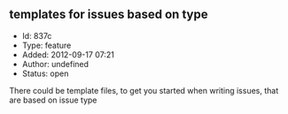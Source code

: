 ## templates for issues based on type
+ Id: 837c
+ Type: feature
+ Added: 2012-09-17 07:21
+ Author: undefined
+ Status: open

There could be template files, to get you started when writing issues, that are based on issue type
